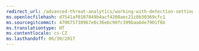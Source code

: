 ```yaml
---
redirect_url: /advanced-threat-analytics/working-with-detection-settings
ms.openlocfilehash: d7541af0107849b4acf4208aec21c0b30369cfc1
ms.sourcegitcommit: 470675730967e0c36ebc90fc399baa64e7901f6b
ms.translationtype: HT
ms.contentlocale: cs-CZ
ms.lasthandoff: 06/30/2017
---
```

